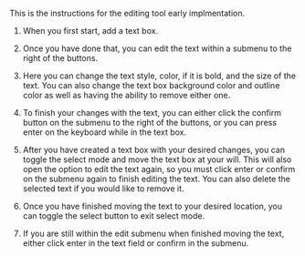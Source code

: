 This is the instructions for the editing tool early implmentation.

1. When you first start, add a text box.


2. Once you have done that, you can edit the text within a submenu to the right of the buttons.


3. Here you can change the text style, color, if it is bold, and the size of the text. You can also change the text box background color and outline color as well as having the ability to remove either one. 


4. To finish your changes with the text, you can either click the confirm button on the submenu to the right of the buttons, or you can press enter on the keyboard while in the text box.


5. After you have created a text box with your desired changes, you can toggle the select mode and move the text box at your will. This will also open the option to edit the text again, so you must click enter or confirm on the submenu again to finish editing the text. You can also delete the selected text if you would like to remove it.


6. Once you have finished moving the text to your desired location, you can toggle the select button to exit select mode.

7. If you are still within the edit submenu when finished moving the text, either click enter in the text field or confirm in the submenu.

